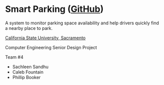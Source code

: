 Smart Parking ([GitHub][1])
=============

A system to monitor parking space availability and help drivers quickly find a nearby place to park.

[California State University, Sacramento][2]

Computer Engineering Senior Design Project

Team #4

 - Sachleen Sandhu
 - Caleb Fountain
 - Phillip Booker

  [1]: https://github.com/sachleen/Smart-Parking
  [2]: http://csus.edu
